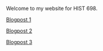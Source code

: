 ---
---

Welcome to my website for HIST 698.

[Blogpost 1](blogpost1.html)

[Blogpost 2](blogpost2.html)

[Blogpost 3](blogpost3.html)
